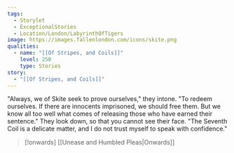 ```yaml
---
tags:
  - Storylet
  - ExceptionalStories
  - Location/London/LabyrinthOfTigers
image: https://images.fallenlondon.com/icons/skite.png
qualities:
  - name: "[[Of Stripes, and Coils]]"
    level: 250
    type: Stories
story:
  - "[[Of Stripes, and Coils]]"
---
```

"Always, we of Skite seek to prove ourselves," they intone. "To redeem ourselves. If there are innocents imprisoned, we should free them. But we know all too well what comes of releasing those who have earned their sentence." They look down, so that you cannot see their face. "The Seventh Coil is a delicate matter, and I do not trust myself to speak with confidence."


> [!onwards] [[Unease and Humbled Pleas|Onwards]]
